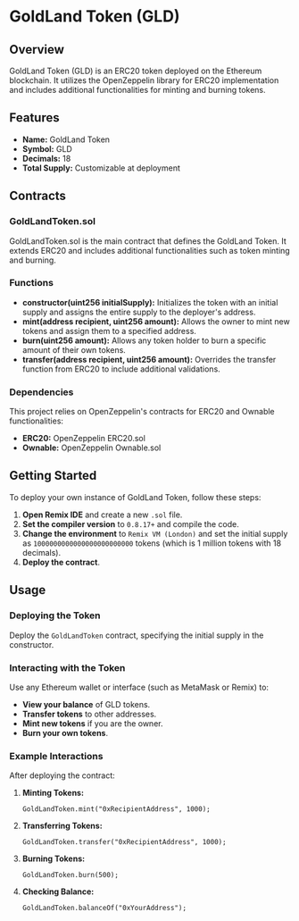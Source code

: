 # GoldLand Token (GLD)

## Overview
GoldLand Token (GLD) is an ERC20 token deployed on the Ethereum blockchain. It utilizes the OpenZeppelin library for ERC20 implementation and includes additional functionalities for minting and burning tokens.

## Features
- **Name:** GoldLand Token
- **Symbol:** GLD
- **Decimals:** 18
- **Total Supply:** Customizable at deployment

## Contracts

### GoldLandToken.sol
GoldLandToken.sol is the main contract that defines the GoldLand Token. It extends ERC20 and includes additional functionalities such as token minting and burning.

### Functions
- **constructor(uint256 initialSupply):** Initializes the token with an initial supply and assigns the entire supply to the deployer's address.
- **mint(address recipient, uint256 amount):** Allows the owner to mint new tokens and assign them to a specified address.
- **burn(uint256 amount):** Allows any token holder to burn a specific amount of their own tokens.
- **transfer(address recipient, uint256 amount):** Overrides the transfer function from ERC20 to include additional validations.

### Dependencies
This project relies on OpenZeppelin's contracts for ERC20 and Ownable functionalities:
- **ERC20:** OpenZeppelin ERC20.sol
- **Ownable:** OpenZeppelin Ownable.sol

## Getting Started
To deploy your own instance of GoldLand Token, follow these steps:

1. **Open Remix IDE** and create a new `.sol` file.
2. **Set the compiler version** to `0.8.17+` and compile the code.
3. **Change the environment** to `Remix VM (London)` and set the initial supply as `1000000000000000000000000` tokens (which is 1 million tokens with 18 decimals).
4. **Deploy the contract**.

## Usage
### Deploying the Token
Deploy the `GoldLandToken` contract, specifying the initial supply in the constructor.

### Interacting with the Token
Use any Ethereum wallet or interface (such as MetaMask or Remix) to:
- **View your balance** of GLD tokens.
- **Transfer tokens** to other addresses.
- **Mint new tokens** if you are the owner.
- **Burn your own tokens**.

### Example Interactions
After deploying the contract:
1. **Minting Tokens:**
   ```solidity
   GoldLandToken.mint("0xRecipientAddress", 1000);
   ```
2. **Transferring Tokens:**
   ```solidity
   GoldLandToken.transfer("0xRecipientAddress", 1000);
   ```
3. **Burning Tokens:**
   ```solidity
   GoldLandToken.burn(500);
   ```
4. **Checking Balance:**
   ```solidity
   GoldLandToken.balanceOf("0xYourAddress");
   ```
